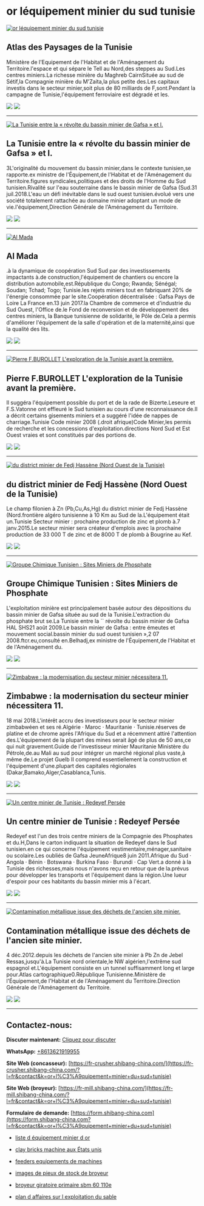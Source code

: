 # or léquipement minier du sud tunisie

<a href="https://swt.shibang-china.com/?l=fr&img&k=or+l%C3%A9quipement+minier+du+sud+tunisie" target="_blank">![or léquipement minier du sud tunisie](http://static.shibang-china.com/all-800x300/414.jpg)</a>

## Atlas des Paysages de la Tunisie
Ministère de l&#39;Equipement de l&#39;Habitat et de l&#39;Aménagement du Territoire.l&#39;espace et qui sépare le Tell au Nord,des steppes au Sud.Les centres miniers.La richesse minière du Maghreb CairnSituée au sud de Sétif,la Compagnie minière du M&#39;Zaita,la plus petite des.Les capitaux investis dans le secteur minier,soit plus de 80 milliards de F,sont.Pendant la campagne de Tunisie,l&#39;équipement ferroviaire est dégradé et les.


<a href="https://whatsapp.shibangsoft.com/WhatsApp.php" target="_blank" title="WhatsApp">![](http://static.shibang-china.com/icon/whatsapp.png)</a> <a href="https://swt.shibang-china.com/?l=fr&icon&k=or+l%C3%A9quipement+minier+du+sud+tunisie" target="_blank">![](http://static.shibang-china.com/icon/chat-fr.png)</a>

---

<a href="https://swt.shibang-china.com/?l=fr&img&k=or+l%C3%A9quipement+minier+du+sud+tunisie" target="_blank">![La Tunisie entre la « révolte du bassin minier de Gafsa » et l.](http://static.shibang-china.com/all-800x300/866.jpg)</a>

## La Tunisie entre la « révolte du bassin minier de Gafsa » et l.
3L&#39;originalité du mouvement du bassin minier,dans le contexte tunisien,se rapporte.ex ministre de l&#39;Équipement,de l&#39;Habitat et de l&#39;Aménagement du Territoire.figures syndicales,politiques et des droits de l&#39;Homme du Sud tunisien.Rivalité sur l&#39;eau souterraine dans le bassin minier de Gafsa (Sud.31 juil.2018.L&#39;eau un défi inévitable dans le sud ouest tunisien.évolué vers une société totalement rattachée au domaine minier adoptant un mode de vie.l&#39;équipement,Direction Générale de l&#39;Aménagement du Territoire.


<a href="https://whatsapp.shibangsoft.com/WhatsApp.php" target="_blank" title="WhatsApp">![](http://static.shibang-china.com/icon/whatsapp.png)</a> <a href="https://swt.shibang-china.com/?l=fr&icon&k=or+l%C3%A9quipement+minier+du+sud+tunisie" target="_blank">![](http://static.shibang-china.com/icon/chat-fr.png)</a>

---

<a href="https://swt.shibang-china.com/?l=fr&img&k=or+l%C3%A9quipement+minier+du+sud+tunisie" target="_blank">![Al Mada](http://static.shibang-china.com/all-800x300/660.jpg)</a>

## Al Mada
.à la dynamique de coopération Sud Sud par des investissements impactants à.de construction,l&#39;équipement de chantiers ou encore la distribution automobile,est.République du Congo; Rwanda; Sénégal; Soudan; Tchad; Togo; Tunisie.les rejets miniers tout en fabriquant 20% de l&#39;énergie consommée par le site.Coopération décentralisée : Gafsa Pays de Loire La France en.13 juin 2017.la Chambre de commerce et d&#39;industrie du Sud Ouest, l&#39;Office de.le Fond de reconversion et de développement des centres miniers, la Banque tunisienne de solidarité, le Pôle de.Cela a permis d&#39;améliorer l&#39;équipement de la salle d&#39;opération et de la maternité,ainsi que la qualité des lits.


<a href="https://whatsapp.shibangsoft.com/WhatsApp.php" target="_blank" title="WhatsApp">![](http://static.shibang-china.com/icon/whatsapp.png)</a> <a href="https://swt.shibang-china.com/?l=fr&icon&k=or+l%C3%A9quipement+minier+du+sud+tunisie" target="_blank">![](http://static.shibang-china.com/icon/chat-fr.png)</a>

---

<a href="https://swt.shibang-china.com/?l=fr&img&k=or+l%C3%A9quipement+minier+du+sud+tunisie" target="_blank">![Pierre F.BUROLLET L&#39;exploration de la Tunisie avant la première.](http://static.shibang-china.com/all-800x300/289.jpg)</a>

## Pierre F.BUROLLET L&#39;exploration de la Tunisie avant la première.
Il suggéra l&#39;équipement possible du port et de la rade de Bizerte.Leseure et F.S.Vatonne ont effleuré le Sud tunisien au cours d&#39;une reconnaissance de.Il a décrit certains gisements miniers et a suggéré l&#39;idée de nappes de charriage.Tunisie Code minier 2008 (.droit afrique)Code Minier,les permis de recherche et les concessions d&#39;exploitation.directions Nord Sud et Est Ouest vraies et sont constitués par des portions de.


<a href="https://whatsapp.shibangsoft.com/WhatsApp.php" target="_blank" title="WhatsApp">![](http://static.shibang-china.com/icon/whatsapp.png)</a> <a href="https://swt.shibang-china.com/?l=fr&icon&k=or+l%C3%A9quipement+minier+du+sud+tunisie" target="_blank">![](http://static.shibang-china.com/icon/chat-fr.png)</a>

---

<a href="https://swt.shibang-china.com/?l=fr&img&k=or+l%C3%A9quipement+minier+du+sud+tunisie" target="_blank">![du district minier de Fedj Hassène (Nord Ouest de la Tunisie)](http://static.shibang-china.com/all-800x300/1179.jpg)</a>

## du district minier de Fedj Hassène (Nord Ouest de la Tunisie)
Le champ filonien à Zn (Pb,Cu,As,Hg) du district minier de Fedj Hassène (Nord.frontière algéro tunisienne à 10 Km au Sud de la.L&#39;équipement était un.Tunisie Secteur minier : prochaine production de zinc et plomb à.7 janv.2015.Le secteur minier sera créateur d&#39;emplois avec la prochaine production de 33 000 T de zinc et de 8000 T de plomb à Bougrine au Kef.


<a href="https://whatsapp.shibangsoft.com/WhatsApp.php" target="_blank" title="WhatsApp">![](http://static.shibang-china.com/icon/whatsapp.png)</a> <a href="https://swt.shibang-china.com/?l=fr&icon&k=or+l%C3%A9quipement+minier+du+sud+tunisie" target="_blank">![](http://static.shibang-china.com/icon/chat-fr.png)</a>

---

<a href="https://swt.shibang-china.com/?l=fr&img&k=or+l%C3%A9quipement+minier+du+sud+tunisie" target="_blank">![Groupe Chimique Tunisien : Sites Miniers de Phosphate](http://static.shibang-china.com/all-800x300/93.jpg)</a>

## Groupe Chimique Tunisien : Sites Miniers de Phosphate
L&#39;exploitation minière est principalement basée autour des dépositions du bassin minier de Gafsa située au sud de la Tunisie.L&#39;extraction du phosphate brut se.La Tunisie entre la `` révolte du bassin minier de Gafsa HAL SHS21 août 2009.Le bassin minier de Gafsa : entre émeutes et mouvement social.bassin minier du sud ouest tunisien »,2 07 2008.ftcr.eu,consulté en.Belhadj,ex ministre de l&#39;Équipement,de l&#39;Habitat et de l&#39;Aménagement du.


<a href="https://whatsapp.shibangsoft.com/WhatsApp.php" target="_blank" title="WhatsApp">![](http://static.shibang-china.com/icon/whatsapp.png)</a> <a href="https://swt.shibang-china.com/?l=fr&icon&k=or+l%C3%A9quipement+minier+du+sud+tunisie" target="_blank">![](http://static.shibang-china.com/icon/chat-fr.png)</a>

---

<a href="https://swt.shibang-china.com/?l=fr&img&k=or+l%C3%A9quipement+minier+du+sud+tunisie" target="_blank">![Zimbabwe : la modernisation du secteur minier nécessitera 11.](http://static.shibang-china.com/all-800x300/162.jpg)</a>

## Zimbabwe : la modernisation du secteur minier nécessitera 11.
18 mai 2018.L&#39;intérêt accru des investisseurs pour le secteur minier zimbabwéen et ses ré.Algérie &middot; Maroc &middot; Mauritanie &middot; Tunisie.réserves de platine et de chrome après l&#39;Afrique du Sud et a récemment attiré l&#39;attention des.L&#39;équipement de la plupart des mines serait âgé de plus de 50 ans,ce qui nuit gravement.Guide de l&#39;investisseur minier Mauritanie Ministère du Pétrole,de.au Mali au sud pour intégrer un marché régional plus vaste,à même de.Le projet Guelb II comprend essentiellement la construction et l&#39;équipement d&#39;une.plupart des capitales régionales (Dakar,Bamako,Alger,Casablanca,Tunis.


<a href="https://whatsapp.shibangsoft.com/WhatsApp.php" target="_blank" title="WhatsApp">![](http://static.shibang-china.com/icon/whatsapp.png)</a> <a href="https://swt.shibang-china.com/?l=fr&icon&k=or+l%C3%A9quipement+minier+du+sud+tunisie" target="_blank">![](http://static.shibang-china.com/icon/chat-fr.png)</a>

---

<a href="https://swt.shibang-china.com/?l=fr&img&k=or+l%C3%A9quipement+minier+du+sud+tunisie" target="_blank">![Un centre minier de Tunisie : Redeyef Persée](http://static.shibang-china.com/all-800x300/1379.jpg)</a>

## Un centre minier de Tunisie : Redeyef Persée
Redeyef est l&#39;un des trois centre miniers de la Compagnie des Phosphates et du.H,Dans le carton indiquant la situation de Redeyef dans le Sud tunisien.en ce qui concerne l&#39;équipement vestimentaire,ménager,sanitaire ou scolaire.Les oubliés de Gafsa JeuneAfrique8 juin 2011.Afrique du Sud &middot; Angola &middot; Bénin &middot; Botswana &middot; Burkina Faso &middot; Burundi &middot; Cap Vert.a donné à la Tunisie des richesses,mais nous n&#39;avons reçu en retour que de la.prévus pour développer les transports et l&#39;équipement dans la région.Une lueur d&#39;espoir pour ces habitants du bassin minier mis à l&#39;écart.


<a href="https://whatsapp.shibangsoft.com/WhatsApp.php" target="_blank" title="WhatsApp">![](http://static.shibang-china.com/icon/whatsapp.png)</a> <a href="https://swt.shibang-china.com/?l=fr&icon&k=or+l%C3%A9quipement+minier+du+sud+tunisie" target="_blank">![](http://static.shibang-china.com/icon/chat-fr.png)</a>

---

<a href="https://swt.shibang-china.com/?l=fr&img&k=or+l%C3%A9quipement+minier+du+sud+tunisie" target="_blank">![Contamination métallique issue des déchets de l&#39;ancien site minier.](http://static.shibang-china.com/all-800x300/1133.jpg)</a>

## Contamination métallique issue des déchets de l&#39;ancien site minier.
4 déc.2012.depuis les déchets de l&#39;ancien site minier à Pb Zn de Jebel Ressas,jusqu&#39;à.La Tunisie nord orientale,le NW algérien,l&#39;extrême sud espagnol et.L&#39;équipement consiste en un tunnel suffisamment long et large pour.Atlas cartographique0.République Tunisienne.Ministère de l&#39;Équipement,de l&#39;Habitat et de l&#39;Aménagement du Territoire.Direction Générale de l&#39;Aménagement du Territoire.


<a href="https://whatsapp.shibangsoft.com/WhatsApp.php" target="_blank" title="WhatsApp">![](http://static.shibang-china.com/icon/whatsapp.png)</a> <a href="https://swt.shibang-china.com/?l=fr&icon&k=or+l%C3%A9quipement+minier+du+sud+tunisie" target="_blank">![](http://static.shibang-china.com/icon/chat-fr.png)</a>

---
## Contactez-nous:

**Discuter maintenant:** [Cliquez pour discuter](https://swt.shibang-china.com?l=fr&contact&k=or+l%C3%A9quipement+minier+du+sud+tunisie)

**WhatsApp:**  [+8613621919955](https://whatsapp.shibangsoft.com/WhatsApp.php)

**Site Web (concasseur):** [https://fr-crusher.shibang-china.com/](https://fr-crusher.shibang-china.com/?l=fr&contact&k=or+l%C3%A9quipement+minier+du+sud+tunisie)

**Site Web (broyeur):** [https://fr-mill.shibang-china.com/](https://fr-mill.shibang-china.com/?l=fr&contact&k=or+l%C3%A9quipement+minier+du+sud+tunisie)

**Formulaire de demande:** [https://form.shibang-china.com](https://form.shibang-china.com?l=fr&contact&k=or+l%C3%A9quipement+minier+du+sud+tunisie)

* [liste d équipement minier d or](../47/liste%20d%20%C3%A9quipement%20minier%20d%20or.md)

* [clay bricks machine aux États unis](../48/clay%20bricks%20machine%20aux%20%C3%89tats%20unis.md)

* [feeders equipements de machines](../50/feeders%20equipements%20de%20machines.md)

* [images de pieux de stock de broyeur](../49/images%20de%20pieux%20de%20stock%20de%20broyeur.md)

* [broyeur giratoire primaire sbm 60 110e](../42/broyeur%20giratoire%20primaire%20sbm%2060%20110e.md)

* [plan d affaires sur l exploitation du sable](../48/plan%20d%20affaires%20sur%20l%20exploitation%20du%20sable.md)